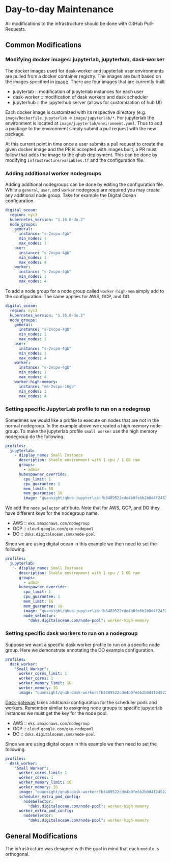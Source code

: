 # Day-to-day Maintenance

All modifications to the infrastructure should be done with GitHub
Pull-Requests.

## Common Modifications

### Modifying docker images: jupyterlab, jupyterhub, dask-worker

The docker images used for dask-worker and jupyterlab user
environments are pulled from a docker container registry. The images
are built based on the images specified in
[image](../image). There are four images that are currently built

 - jupyterlab :: modification of jupyterlab instances for each user
 - dask-worker :: modification of dask workers and dask scheduler 
 - jupyterhub :: the jupyterhub server (allows for customization of hub UI)

Each docker image is customized with its respective directory
(e.g. `image/Dockerfile.jupyterlab` -> `image/jupyterlab/*`. For
jupyterlab the environment is located at
`image/jupyterlab/environment.yaml`. Thus to add a package to the
environment simply submit a pull request with the new package.

At this current point in time once a user submits a pull request to
create the given docker image and the PR is accepted with images
built, a PR must follow that adds the image to the qhub
deployment. This can be done by modifying
`infrastructure/variables.tf` and the configuration file.

### Adding additional worker nodegroups

Adding additional nodegroups can be done by editing the configuration
file. While a `general`, `user`, and `worker` nodegroup are required
you may create any additional node group. Take for example the Digital
Ocean configuration.

```yaml
digital_ocean:
  region: nyc3
  kubernetes_version: "1.16.6-do.2"
  node_groups:
    general:
      instance: "s-2vcpu-4gb"
      min_nodes: 1
      max_nodes: 1
    user:
      instance: "s-2vcpu-4gb"
      min_nodes: 1
      max_nodes: 4
    worker:
      instance: "s-2vcpu-4gb"
      min_nodes: 1
      max_nodes: 4
```

To add a node group for a node group called `worker-high-mem` simply
add to the configuration. The same applies for AWS, GCP, and DO.

```yaml
digital_ocean:
  region: nyc3
  kubernetes_version: "1.16.6-do.2"
  node_groups:
    general:
      instance: "s-2vcpu-4gb"
      min_nodes: 1
      max_nodes: 1
    user:
      instance: "s-2vcpu-4gb"
      min_nodes: 1
      max_nodes: 4
    worker:
      instance: "s-2vcpu-4gb"
      min_nodes: 1
      max_nodes: 4
    worker-high-memory:
      instance: "m6-2vcpu-16gb"
      min_nodes: 1
      max_nodes: 4
```

### Setting specific JupyterLab profile to run on a nodegroup

Sometimes we would like a profile to execute on nodes that are not in
the normal nodegroup. In the example above we created a high memory
node group. To make the jupyterlab profile `small worker` use the high
memory nodegroup do the following.

```yaml
profiles:
  jupyterlab:
    - display_name: Small Instance
      description: Stable environment with 1 cpu / 1 GB ram
      groups:
        - admin
      kubespawner_override:
        cpu_limit: 1
        cpu_guarantee: 1
        mem_limit: 1G
        mem_guarantee: 1G
        image: "quansight/qhub-jupyterlab:fb3489522cde4b0fe6b2b0d4f24522d0fffcabc8"
```

We add the `node_selector` attribute. Note that for AWS, GCP, and DO they have different keys for the nodegroup name.

 - AWS :: `eks.amazonaws.com/nodegroup`
 - GCP :: `cloud.google.com/gke-nodepool`
 - DO :: `doks.digitalocean.com/node-pool`

Since we are using digital ocean in this example we then need to set the following.

```yaml
profiles:
  jupyterlab:
    - display_name: Small Instance
      description: Stable environment with 1 cpu / 1 GB ram
      groups:
        - admin
      kubespawner_override:
        cpu_limit: 1
        cpu_guarantee: 1
        mem_limit: 1G
        mem_guarantee: 1G
        image: "quansight/qhub-jupyterlab:fb3489522cde4b0fe6b2b0d4f24522d0fffcabc8"
        node_selector:
          "doks.digitalocean.com/node-pool": worker-high-memory
```

### Setting specific dask workers to run on a nodegroup

Suppose we want a specific dask worker profile to run on a specific
node group. Here we demonstrate annotating the DO example configuration.

```yaml
profiles:
  dask_worker:
    "Small Worker":
      worker_cores_limit: 1
      worker_cores: 1
      worker_memory_limit: 1G
      worker_memory: 1G
      image: "quansight/qhub-dask-worker:fb3489522cde4b0fe6b2b0d4f24522d0fffcabc8"

```

[Dask-gateway](https://gateway.dask.org/api-server.html#kube-cluster-config)
takes additional configuration for the scheduler pods and
workers. Remember similar to assigning node groups to specific
jupyterlab instances we must get the key for the node pool.

 - AWS :: `eks.amazonaws.com/nodegroup`
 - GCP :: `cloud.google.com/gke-nodepool`
 - DO :: `doks.digitalocean.com/node-pool`

Since we are using digital ocean in this example we then need to set the following.

```yaml
profiles:
  dask_worker:
    "Small Worker":
      worker_cores_limit: 1
      worker_cores: 1
      worker_memory_limit: 1G
      worker_memory: 1G
      image: "quansight/qhub-dask-worker:fb3489522cde4b0fe6b2b0d4f24522d0fffcabc8"
      scheduler_extra_pod_config:
        nodeSelector:
          "doks.digitalocean.com/node-pool": worker-high-memory
      worker_extra_pod_config:
        nodeSelector:
          "doks.digitalocean.com/node-pool": worker-high-memory
```

## General Modifications

The infrastructure was designed with the goal in mind that each
`module` is orthogonal.

